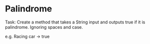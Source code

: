 # Palindrome

Task: Create a method that takes a String input and outputs true if it is palindrome.
      Ignoring spaces and case. 

e.g. Racing car -> true
